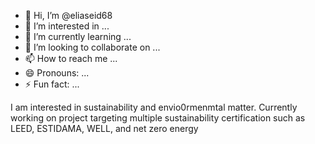 - 👋 Hi, I’m @eliaseid68
- 👀 I’m interested in ...
- 🌱 I’m currently learning ...
- 💞️ I’m looking to collaborate on ...
- 📫 How to reach me ...
- 😄 Pronouns: ...
- ⚡ Fun fact: ...

<!---
eliaseid68/eliaseid68 is a ✨ special ✨ repository because its `README.md` (this file) appears on your GitHub profile.
You can click the Preview link to take a look at your changes.
--->
I am interested in sustainability and envio0rmenmtal matter. 
Currently working on project targeting multiple sustainability certification such as LEED, ESTIDAMA, WELL, and net zero energy 

